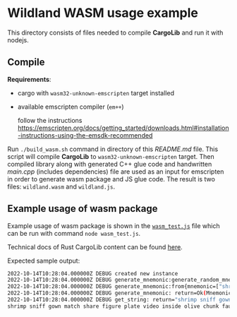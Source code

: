# Wildland WASM usage example

This directory consists of files needed to compile **CargoLib** and run it with nodejs.

## Compile

**Requirements**:
- cargo with `wasm32-unknown-emscripten` target installed
- available emscripten compiler (`em++`)

    follow the instructions https://emscripten.org/docs/getting_started/downloads.html#installation-instructions-using-the-emsdk-recommended

Run `./build_wasm.sh` command in directory of this *README.md* file. This script will compile **CargoLib** to `wasm32-unknown-emscripten` target. Then compiled library along with generated C++ glue code and handwritten *main.cpp* (includes dependencies) file are used as an input for emscripten in order to generate wasm package and JS glue code. The result is two files: `wildland.wasm` and `wildland.js`.

## Example usage of wasm package

Example usage of wasm package is shown in the [`wasm_test.js`](./wasm_test.js) file which can be run with command `node wasm_test.js`.

Technical docs of Rust CargoLib content can be found [here](https://docs.wildland.dev/lld/doc/wildland_cargo_lib/index.html).

Expected sample output:

```bash
2022-10-14T10:28:04.000000Z DEBUG created new instance
2022-10-14T10:28:04.000000Z DEBUG generate_mnemonic:generate_random_mnemonic: return=Ok(["shrimp", "sniff", "gown", "match", "share", "figure", "plate", "video", "inside", "olive", "chunk", "fault"])
2022-10-14T10:28:04.000000Z DEBUG generate_mnemonic:from{mnemonic=["shrimp", "sniff", "gown", "match", "share", "figure", "plate", "video", "inside", "olive", "chunk", "fault"]}: return=MnemonicPayload(["shrimp", "sniff", "gown", "match", "share", "figure", "plate", "video", "inside", "olive", "chunk", "fault"])
2022-10-14T10:28:04.000000Z DEBUG generate_mnemonic: return=Ok(MnemonicPayload(["shrimp", "sniff", "gown", "match", "share", "figure", "plate", "video", "inside", "olive", "chunk", "fault"]))
2022-10-14T10:28:04.000000Z DEBUG get_string: return="shrimp sniff gown match share figure plate video inside olive chunk fault"
shrimp sniff gown match share figure plate video inside olive chunk fault
```